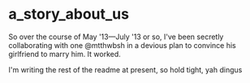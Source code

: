 a_story_about_us
================

So over the course of May '13—July '13 or so, I've been secretly collaborating with one @mtthwbsh in a devious plan to convince his girlfriend to marry him. It worked.

I'm writing the rest of the readme at present, so hold tight, yah dingus
